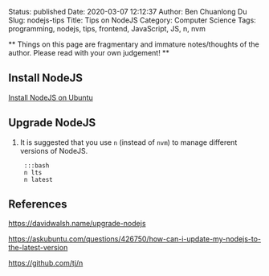 Status: published
Date: 2020-03-07 12:12:37
Author: Ben Chuanlong Du
Slug: nodejs-tips
Title: Tips on NodeJS
Category: Computer Science
Tags: programming, nodejs, tips, frontend, JavaScript, JS, n, nvm

**
Things on this page are
fragmentary and immature notes/thoughts of the author.
Please read with your own judgement!
**

## Install NodeJS

[Install NodeJS on Ubuntu](http://www.legendu.net/misc/blog/install-nodejs-on-ubuntu/)

## Upgrade NodeJS

1. It is suggested that you use `n` (instead of `nvm`)
    to manage different versions of NodeJS.

        :::bash
        n lts
        n latest

## References

https://davidwalsh.name/upgrade-nodejs

https://askubuntu.com/questions/426750/how-can-i-update-my-nodejs-to-the-latest-version

https://github.com/tj/n
